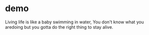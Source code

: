 # demo

Living life is like a baby swimming in water, You don't know what you aredoing but you gotta do the right thing to stay alive.
